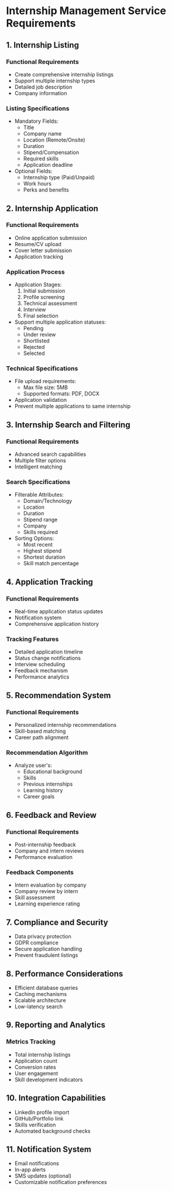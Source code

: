 # Internship Management Service Requirements

## 1. Internship Listing
### Functional Requirements
- Create comprehensive internship listings
- Support multiple internship types
- Detailed job description
- Company information

### Listing Specifications
- Mandatory Fields:
  - Title
  - Company name
  - Location (Remote/Onsite)
  - Duration
  - Stipend/Compensation
  - Required skills
  - Application deadline
- Optional Fields:
  - Internship type (Paid/Unpaid)
  - Work hours
  - Perks and benefits

## 2. Internship Application
### Functional Requirements
- Online application submission
- Resume/CV upload
- Cover letter submission
- Application tracking

### Application Process
- Application Stages:
  1. Initial submission
  2. Profile screening
  3. Technical assessment
  4. Interview
  5. Final selection
- Support multiple application statuses:
  - Pending
  - Under review
  - Shortlisted
  - Rejected
  - Selected

### Technical Specifications
- File upload requirements:
  - Max file size: 5MB
  - Supported formats: PDF, DOCX
- Application validation
- Prevent multiple applications to same internship

## 3. Internship Search and Filtering
### Functional Requirements
- Advanced search capabilities
- Multiple filter options
- Intelligent matching

### Search Specifications
- Filterable Attributes:
  - Domain/Technology
  - Location
  - Duration
  - Stipend range
  - Company
  - Skills required
- Sorting Options:
  - Most recent
  - Highest stipend
  - Shortest duration
  - Skill match percentage

## 4. Application Tracking
### Functional Requirements
- Real-time application status updates
- Notification system
- Comprehensive application history

### Tracking Features
- Detailed application timeline
- Status change notifications
- Interview scheduling
- Feedback mechanism
- Performance analytics

## 5. Recommendation System
### Functional Requirements
- Personalized internship recommendations
- Skill-based matching
- Career path alignment

### Recommendation Algorithm
- Analyze user's:
  - Educational background
  - Skills
  - Previous internships
  - Learning history
  - Career goals

## 6. Feedback and Review
### Functional Requirements
- Post-internship feedback
- Company and intern reviews
- Performance evaluation

### Feedback Components
- Intern evaluation by company
- Company review by intern
- Skill assessment
- Learning experience rating

## 7. Compliance and Security
- Data privacy protection
- GDPR compliance
- Secure application handling
- Prevent fraudulent listings

## 8. Performance Considerations
- Efficient database queries
- Caching mechanisms
- Scalable architecture
- Low-latency search

## 9. Reporting and Analytics
### Metrics Tracking
- Total internship listings
- Application count
- Conversion rates
- User engagement
- Skill development indicators

## 10. Integration Capabilities
- LinkedIn profile import
- GitHub/Portfolio link
- Skills verification
- Automated background checks

## 11. Notification System
- Email notifications
- In-app alerts
- SMS updates (optional)
- Customizable notification preferences
